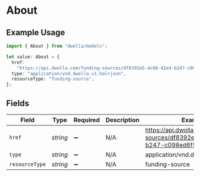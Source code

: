 # About

## Example Usage

```typescript
import { About } from "dwolla/models";

let value: About = {
  href:
    "https://api.dwolla.com/funding-sources/df8392e5-4c06-42ed-b247-c098ed6f5a11",
  type: "application/vnd.dwolla.v1.hal+json",
  resourceType: "funding-source",
};
```

## Fields

| Field                                                                       | Type                                                                        | Required                                                                    | Description                                                                 | Example                                                                     |
| --------------------------------------------------------------------------- | --------------------------------------------------------------------------- | --------------------------------------------------------------------------- | --------------------------------------------------------------------------- | --------------------------------------------------------------------------- |
| `href`                                                                      | *string*                                                                    | :heavy_minus_sign:                                                          | N/A                                                                         | https://api.dwolla.com/funding-sources/df8392e5-4c06-42ed-b247-c098ed6f5a11 |
| `type`                                                                      | *string*                                                                    | :heavy_minus_sign:                                                          | N/A                                                                         | application/vnd.dwolla.v1.hal+json                                          |
| `resourceType`                                                              | *string*                                                                    | :heavy_minus_sign:                                                          | N/A                                                                         | funding-source                                                              |